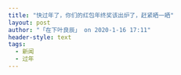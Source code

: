 ```yaml
---
title: "快过年了，你们的红包年终奖该出炉了，赶紧晒一晒"
layout: post
author: "「在下叶良辰」 on 2020-1-16 17:11"
header-style: text
tags:
  - 新闻
  - 过年
---
```


<head></head>
<body>
 <br>
</body>



